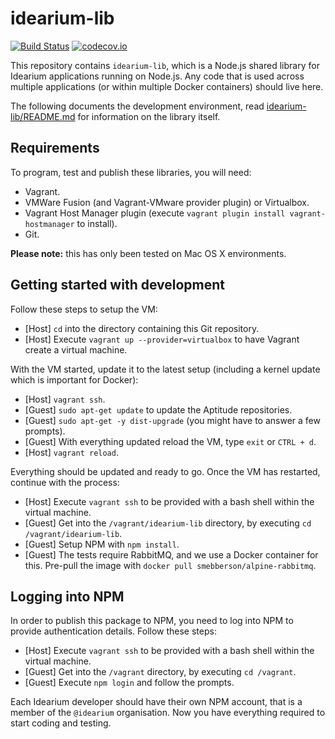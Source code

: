 # idearium-lib

[![Build Status](https://travis-ci.org/idearium/idearium-lib.svg?branch=master)](https://travis-ci.org/idearium/idearium-lib)
[![codecov.io](https://codecov.io/github/idearium/idearium-lib/coverage.svg?branch=master)](https://codecov.io/github/idearium/idearium-lib?branch=master)


This repository contains `idearium-lib`, which is a Node.js shared library for Idearium applications running on Node.js. Any code that is used across multiple applications (or within multiple Docker containers) should live here.

The following documents the development environment, read [idearium-lib/README.md](idearium-lib/README.md) for information on the library itself.

## Requirements

To program, test and publish these libraries, you will need:

- Vagrant.
- VMWare Fusion (and Vagrant-VMware provider plugin) or Virtualbox.
- Vagrant Host Manager plugin (execute `vagrant plugin install vagrant-hostmanager` to install).
- Git.

__Please note:__ this has only been tested on Mac OS X environments.

## Getting started with development

Follow these steps to setup the VM:

- [Host]    `cd` into the directory containing this Git repository.
- [Host]    Execute `vagrant up --provider=virtualbox` to have Vagrant create a virtual machine.

With the VM started, update it to the latest setup (including a kernel update which is important for Docker):

- [Host]    `vagrant ssh`.
- [Guest]   `sudo apt-get update` to update the Aptitude repositories.
- [Guest]   `sudo apt-get -y dist-upgrade` (you might have to answer a few prompts).
- [Guest]   With everything updated reload the VM, type `exit` or `CTRL + d`.
- [Host]    `vagrant reload`.

Everything should be updated and ready to go. Once the VM has restarted, continue with the process:

- [Host]    Execute `vagrant ssh` to be provided with a bash shell within the virtual machine.
- [Guest]   Get into the `/vagrant/idearium-lib` directory, by executing `cd /vagrant/idearium-lib`.
- [Guest]   Setup NPM with `npm install`.
- [Guest]   The tests require RabbitMQ, and we use a Docker container for this. Pre-pull the image with `docker pull smebberson/alpine-rabbitmq`.

## Logging into NPM

In order to publish this package to NPM, you need to log into NPM to provide authentication details. Follow these steps:

- [Host]    Execute `vagrant ssh` to be provided with a bash shell within the virtual machine.
- [Guest]   Get into the `/vagrant` directory, by executing `cd /vagrant`.
- [Guest]   Execute `npm login` and follow the prompts.

Each Idearium developer should have their own NPM account, that is a member of the `@idearium` organisation.
Now you have everything required to start coding and testing.
